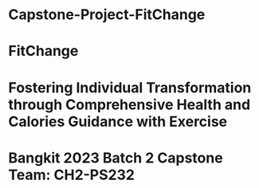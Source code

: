 # Capstone-Project-FitChange

# FitChange
# Fostering Individual Transformation through Comprehensive Health and Calories Guidance with Exercise
# Bangkit 2023 Batch 2 Capstone Team: CH2-PS232
